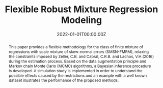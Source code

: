 ---
title: "Flexible Robust Mixture Regression Modeling"
authors:
- admin
- Carlos Antonio Abanto-Valle
date: "2022-01-01T00:00:00Z"
#doi: "10.1353/eco.2020.0009"

abstract: This paper provides a flexible methodology for the class of finite mixture of regressions with scale mixture of skew-normal errors (SMSN-FMRM), relaxing the constraints imposed by Zeller, C.B. and Cabral, C.R.B. and Lachos, V.H.(2016) during the estimation process. Based on the data augmentation principle and Markov chain Monte Carlo (MCMC) algorithms, a Bayesian inference procedure is developed. A simulation study is implemented in order to understand the possible effects caused by the restrictions and an example with a well known dataset illustrates the performance of the proposed methods.

# Publication type.
# Legend: 0 = Uncategorized; 1 = Conference paper; 2 = Journal article;
# 3 = Preprint / Working Paper; 4 = Report; 5 = Book; 6 = Book section;
# 7 = Thesis; 8 = Patent
publication_types: ["2"]

# Publication name and optional abbreviated publication name.
publication: "*REVSTAT, Statistical Journal*, 20(1), 101-115"
publication_short: ""

#tags:
#- Source Themes
#featured: false

#links:
#- name: ""
#  url: ""
#url_pdf: http://arxiv.org/pdf/1512.04133v1
url_code: 'https://github.com/marcuslavagnole/Paper_REVSTAT_Vol.20_No.1'
#url_dataset: ''
#url_poster: ''
#url_project: ''
#url_slides: ''
#url_source: ''
#url_video: ''
---